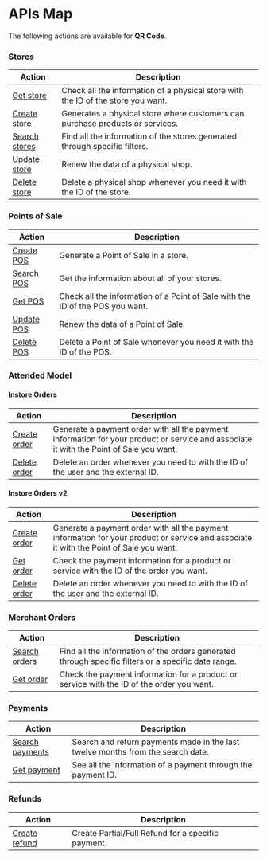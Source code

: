 # APIs Map

The following actions are available for **QR Code**.

### Stores

|Action|Description|
|---|---|
|[Get store](https://www.mercadopago[FAKER][URL][DOMAIN]/developers/en/reference/stores/_stores_id/get)|Check all the information of a physical store with the ID of the store you want.|
|[Create store](https://www.mercadopago[FAKER][URL][DOMAIN]/developers/en/reference/stores/_users_user_id_stores/post)|Generates a physical store where customers can purchase products or services.|
|[Search stores](https://www.mercadopago[FAKER][URL][DOMAIN]/developers/en/reference/stores/_users_user_id_stores_search/get)|Find all the information of the stores generated through specific filters.|
|[Update store](https://www.mercadopago[FAKER][URL][DOMAIN]/developers/en/reference/stores/_users_user_id_stores_id/put)|Renew the data of a physical shop. |
|[Delete store](https://www.mercadopago[FAKER][URL][DOMAIN]/developers/en/reference/stores/_users_user_id_stores_id/delete)|Delete a physical shop whenever you need it with the ID of the store.|

### Points of Sale

|Action|Description|
|---|---|
|[Create POS](https://www.mercadopago[FAKER][URL][DOMAIN]/developers/en/reference/pos/_pos/post)|Generate a Point of Sale in a store.|
|[Search POS](https://www.mercadopago[FAKER][URL][DOMAIN]/developers/en/reference/pos/_pos/get)|Get the information about all of your stores.|
|[Get POS](https://www.mercadopago[FAKER][URL][DOMAIN]/developers/en/reference/pos/_pos_id/get)|Check all the information of a Point of Sale with the ID of the POS you want.|
|[Update POS](https://www.mercadopago[FAKER][URL][DOMAIN]/developers/en/reference/pos/_pos_id/put)|Renew the data of a Point of Sale.|
|[Delete POS](https://www.mercadopago[FAKER][URL][DOMAIN]/developers/en/reference/pos/_pos_id/delete)|Delete a Point of Sale whenever you need it with the ID of the POS.|

### Attended Model

#### Instore Orders

|Action|Description|
|---|---|
|[Create order](https://www.mercadopago[FAKER][URL][DOMAIN]/developers/en/reference/instore_orders/_mpmobile_instore_qr_user_id_external_id/post)|Generate a payment order with all the payment information for your product or service and associate it with the Point of Sale you want.|
|[Delete order](https://www.mercadopago[FAKER][URL][DOMAIN]/developers/en/reference/instore_orders/_mpmobile_instore_qr_user_id_external_id/delete)|Delete an order whenever you need to with the ID of the user and the external ID.|


#### Instore Orders v2

|Action|Description|
|---|---|
|[Create order](https://www.mercadopago[FAKER][URL][DOMAIN]/developers/en/reference/instore_orders_v2/_instore_qr_seller_collectors_user_id_stores_external_store_id_pos_external_pos_id_orders/put)|Generate a payment order with all the payment information for your product or service and associate it with the Point of Sale you want.|
|[Get order](https://www.mercadopago[FAKER][URL][DOMAIN]/developers/en/reference/instore_orders_v2/_instore_qr_seller_collectors_user_id_pos_external_pos_id_orders/get)|Check the payment information for a product or service with the ID of the order you want.|
|[Delete order](https://www.mercadopago[FAKER][URL][DOMAIN]/developers/en/reference/instore_orders_v2/_instore_qr_seller_collectors_user_id_pos_external_pos_id_orders/delete)|Delete an order whenever you need to with the ID of the user and the external ID.|

### Merchant Orders

|Action|Description|
|---|---|
|[Search orders](https://www.mercadopago[FAKER][URL][DOMAIN]/developers/en/reference/merchant_orders/_merchant_orders_search/get)|Find all the information of the orders generated through specific filters or a specific date range.|
|[Get order](https://www.mercadopago[FAKER][URL][DOMAIN]/developers/en/reference/merchant_orders/_merchant_orders_id/get)|Check the payment information for a product or service with the ID of the order you want.|

### Payments

|Action|Description|
|---|---|
|[Search payments](https://www.mercadopago[FAKER][URL][DOMAIN]/developers/en/reference/payments/_payments_search/get)|Search and return payments made in the last twelve months from the search date.|
|[Get payment](https://www.mercadopago[FAKER][URL][DOMAIN]/developers/en/reference/payments/_payments_id/get)|See all the information of a payment through the payment ID.|

### Refunds

|Action|Description|
|---|---|
|[Create refund](https://www.mercadopago[FAKER][URL][DOMAIN]/developers/en/reference/chargebacks/_payments_id_refunds/post)|Create Partial/Full Refund for a specific payment.|




